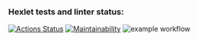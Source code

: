 ### Hexlet tests and linter status:
[![Actions Status](https://github.com/nazarovru51/python-project-lvl1/workflows/hexlet-check/badge.svg)](https://github.com/nazarovru51/python-project-lvl1/actions)
[![Maintainability](https://api.codeclimate.com/v1/badges/a99a88d28ad37a79dbf6/maintainability)](https://codeclimate.com/github/codeclimate/codeclimate/maintainability)
![example workflow](https://github.com/nazarovru51/python-project-lvl1/actions/workflows/python-project.yml/badge.svg)
